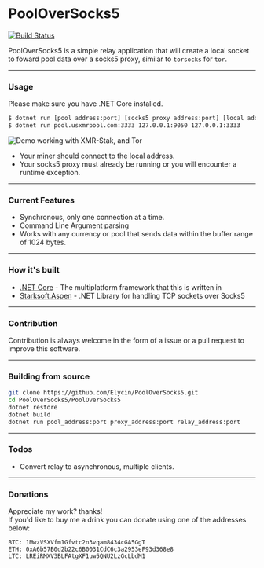 # PoolOverSocks5
[![Build Status](https://travis-ci.org/Elycin/PoolOverSocks5.svg?branch=master)](https://travis-ci.org/Elycin/PoolOverSocks5)

PoolOverSocks5 is a simple relay application that will create a local socket to foward pool data over a socks5 proxy, similar to `torsocks` for `tor`.

---

### Usage

Please make sure you have .NET Core installed.

```sh
$ dotnet run [pool address:port] [socks5 proxy address:port] [local address:port]
$ dotnet run pool.usxmrpool.com:3333 127.0.0.1:9050 127.0.0.1:3333
```

![Demo working with XMR-Stak, and Tor](https://raw.githubusercontent.com/Elycin/PoolOverSocks5/master/PoolOverSocks5/images/xmr_stak_tor_demo.png)

- Your miner should connect to the local address.
- Your socks5 proxy must already be running or you will encounter a runtime exception.

---

### Current Features

  - Synchronous, only one connection at a time.
  - Command Line Argument parsing
  - Works with any currency or pool that sends data within the buffer range of 1024 bytes.

---

### How it's built

* [.NET Core] - The multiplatform framework that this is written in
* [Starksoft.Aspen] - .NET Library for handling TCP sockets over Socks5

---

### Contribution

Contribution is always welcome in the form of a issue or a pull request to improve this software.

---

### Building from source
```bash
git clone https://github.com/Elycin/PoolOverSocks5.git
cd PoolOverSocks5/PoolOverSocks5
dotnet restore
dotnet build
dotnet run pool_address:port proxy_address:port relay_address:port
```

---

### Todos

 - Convert relay to asynchronous, multiple clients.


 [.NET Core]: <https://www.microsoft.com/net/learn/get-started/windows>
 [Starksoft.Aspen]: <https://github.com/bentonstark/starksoft-aspen>

---

### Donations
Appreciate my work? thanks!  
If you'd like to buy me a drink you can donate using one of the addresses below:
```
BTC: 1MwzVSXVfm1Gfvtc2n3vqam8434cGA5GgT
ETH: 0xA6b57B0d2b22c6B0031CdC6c3a2953eF93d368e8
LTC: LREiRMXV3BLFAtgXF1uw5QNU2LzGcLbdM1
```
